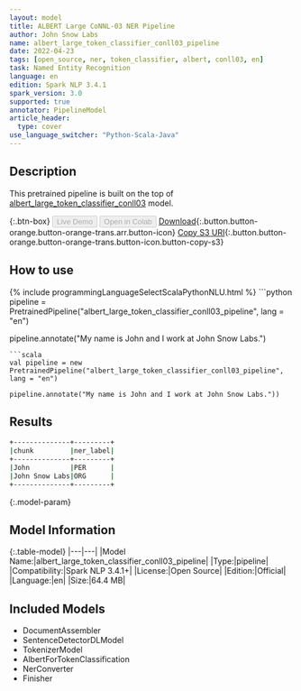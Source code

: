 ```yaml
---
layout: model
title: ALBERT Large CoNNL-03 NER Pipeline
author: John Snow Labs
name: albert_large_token_classifier_conll03_pipeline
date: 2022-04-23
tags: [open_source, ner, token_classifier, albert, conll03, en]
task: Named Entity Recognition
language: en
edition: Spark NLP 3.4.1
spark_version: 3.0
supported: true
annotator: PipelineModel
article_header:
  type: cover
use_language_switcher: "Python-Scala-Java"
---
```


## Description

This pretrained pipeline is built on the top of [albert_large_token_classifier_conll03](https://nlp.johnsnowlabs.com/2021/09/26/albert_large_token_classifier_conll03_en.html) model.

{:.btn-box}
<button class="button button-orange" disabled>Live Demo</button>
<button class="button button-orange" disabled>Open in Colab</button>
[Download](https://s3.amazonaws.com/auxdata.johnsnowlabs.com/public/models/albert_large_token_classifier_conll03_pipeline_en_3.4.1_3.0_1650710898514.zip){:.button.button-orange.button-orange-trans.arr.button-icon}
[Copy S3 URI](s3://auxdata.johnsnowlabs.com/public/models/albert_large_token_classifier_conll03_pipeline_en_3.4.1_3.0_1650710898514.zip){:.button.button-orange.button-orange-trans.button-icon.button-copy-s3}

## How to use



<div class="tabs-box" markdown="1">
{% include programmingLanguageSelectScalaPythonNLU.html %}
```python
pipeline = PretrainedPipeline("albert_large_token_classifier_conll03_pipeline", lang = "en")

pipeline.annotate("My name is John and I work at John Snow Labs.")
```
```scala
val pipeline = new PretrainedPipeline("albert_large_token_classifier_conll03_pipeline", lang = "en")

pipeline.annotate("My name is John and I work at John Snow Labs."))
```
</div>

## Results

```bash
+--------------+---------+
|chunk         |ner_label|
+--------------+---------+
|John          |PER      |
|John Snow Labs|ORG      |
+--------------+---------+
```

{:.model-param}
## Model Information

{:.table-model}
|---|---|
|Model Name:|albert_large_token_classifier_conll03_pipeline|
|Type:|pipeline|
|Compatibility:|Spark NLP 3.4.1+|
|License:|Open Source|
|Edition:|Official|
|Language:|en|
|Size:|64.4 MB|

## Included Models

- DocumentAssembler
- SentenceDetectorDLModel
- TokenizerModel
- AlbertForTokenClassification
- NerConverter
- Finisher